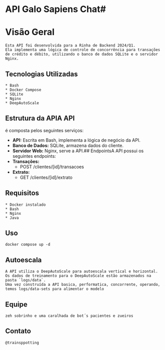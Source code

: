 # API Galo Sapiens Chat#

# Visão Geral
    Esta API foi desenvolvida para a Rinha de Backend 2024/Q1. 
    Ela implementa uma lógica de controle de concorrência para transações de crédito e débito, utilizando o banco de dados SQLite e o servidor Nginx.
## Tecnologias Utilizadas
    * Bash
    * Docker Compose
    * SQLite
    * Nginx
    * DeepAutoScale
## Estrutura da APIA API   
é composta pelos seguintes serviços:
* **API:** 
    Escrita em Bash, implementa a lógica de negócio da API.
* **Banco de Dados:** 
    SQLite, armazena dados do cliente.
* **Servidor Web:** 
    Nginx, serve a API.## EndpointsA API possui os seguintes endpoints:
* **Transações:**
    * POST /clientes/[id]/transacoes
* **Extrato:**    
    * GET /clientes/[id]/extrato
## Requisitos
    * Docker instalado
    * Bash
    * Nginx
    * Java
## Uso
    docker compose up -d
## Autoescala
    A API utiliza o DeepAutoScale para autoescala vertical e horizontal. Os dados de treinamento para o DeepAutoScale estão armazenados na pasta `logs/data`.
    Uma vez construída a API basica, performatica, concorrente, operando, temos logs/data-sets para alimentar o modelo
## Equipe
    zeh sobrinho e uma caralhada de bot´s pacientes e zueiros
## Contato
    @trainsppotting